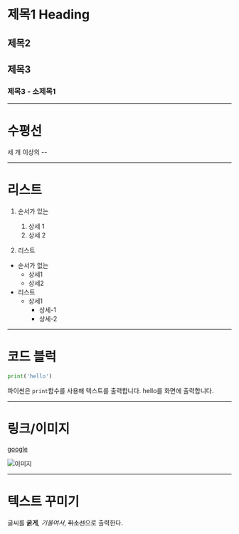 # 제목1 Heading
## 제목2
## 제목3
### 제목3 - 소제목1

----

# 수평선
세 개 이상의 --

---
# 리스트
1. 순서가 있는
    1. 상세 1
    2. 상세 2

2. 리스트

- 순서가 없는
    - 상세1
    - 상세2
- 리스트
    - 상세1
        - 상세-1
        - 상세-2


----
# 코드 블럭
```python
print('hello')
```
파이썬은 `print`함수를 사용해 텍스트를 출력합니다.
hello를 화면에 출력합니다. 


----
# 링크/이미지
[google](https://www.google.com)

![이미지](https://picsum.photos/200/300/)

----
# 텍스트 꾸미기
글씨를 **굵게**, *기울여서*, ~~취소선~~으로 출력한다. 

